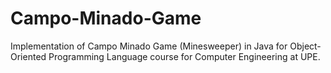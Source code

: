 # Campo-Minado-Game
Implementation of Campo Minado Game (Minesweeper) in Java for Object-Oriented Programming Language course for Computer Engineering at UPE.
